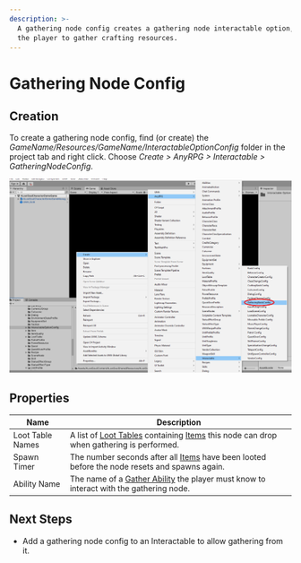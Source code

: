 ```yaml
---
description: >-
  A gathering node config creates a gathering node interactable option, allowing
  the player to gather crafting resources.
---
```


# Gathering Node Config

## Creation

To create a gathering node config, find (or create) the _GameName/Resources/GameName/InteractableOptionConfig_ folder in the project tab and right click.  Choose _Create > AnyRPG > Interactable > GatheringNodeConfig_.

![](<../../.gitbook/assets/image (2).png>)

## Properties

| Name             | Description                                                                                                              |
| ---------------- | ------------------------------------------------------------------------------------------------------------------------ |
| Loot Table Names | A list of [Loot Tables](../loot-table.md) containing [Items](../items/) this node can drop when gathering is performed.  |
| Spawn Timer      | The number seconds after all [Items](../items/) have been looted before the node resets and spawns again.                |
| Ability Name     | The name of a [Gather Ability](../abilities/gather-ability.md) the player must know to interact with the gathering node. |

## Next Steps

* Add a gathering node config to an Interactable to allow gathering from it.
